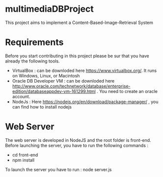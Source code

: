 # multimediaDBProject
This project aims to implement a Content-Based-Image-Retrieval System

# Requirements 
Before you start contributing in this project please be sur that you have already the following tools. 
- VirtualBox : can be downloded here https://www.virtualbox.org/. It runs on Windows, Linux, or Macintosh
- Oracle DB Developer VM : can be downloded here http://www.oracle.com/technetwork/database/enterprise-edition/databaseappdev-vm-161299.html . You need to create an oracle account. 
- NodeJs : Here https://nodejs.org/en/download/package-manager/ , you can find how to install nodejs 

# Web Server 
The web server is developed in NodeJS and the root folder is front-end.  
Before launching the server, you have to run the following commands : 
- cd front-end 
- npm install 

To launch the server you have to run : node server.js
